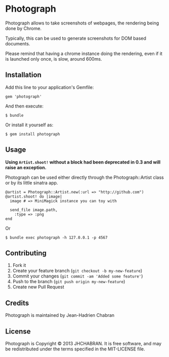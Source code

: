 # Photograph

Photograph allows to take screenshots of webpages, the rendering being
done by Chrome.

Typically, this can be used to generate screenshots for DOM based
documents.

Please remind that having a chrome instance doing the rendering, even if it is launched only once,
is slow, around 600ms.

## Installation

Add this line to your application's Gemfile:

    gem 'photograph'

And then execute:

    $ bundle

Or install it yourself as:

    $ gem install photograph

## Usage

**Using `Artist.shoot!` without a block had been deprecated in 0.3 and
will raise an exception.**

Photograph can be used either directly through the Photograph::Artist
class or by its little sinatra app. 

    @artist = Photograph::Artist.new(:url => "http://github.com")
    @artist.shoot! do |image|
      image # => MiniMagick instance you can toy with

      send_file image.path,
        :type => :png
    end

Or 

    $ bundle exec photograph -h 127.0.0.1 -p 4567

## Contributing

1. Fork it
2. Create your feature branch (`git checkout -b my-new-feature`)
3. Commit your changes (`git commit -am 'Added some feature'`)
4. Push to the branch (`git push origin my-new-feature`)
5. Create new Pull Request

## Credits

Photograph is maintained by Jean-Hadrien Chabran

## License

Photograph is Copyright © 2013 JHCHABRAN. It is free software, and may be redistributed under the terms specified in the MIT-LICENSE file.
